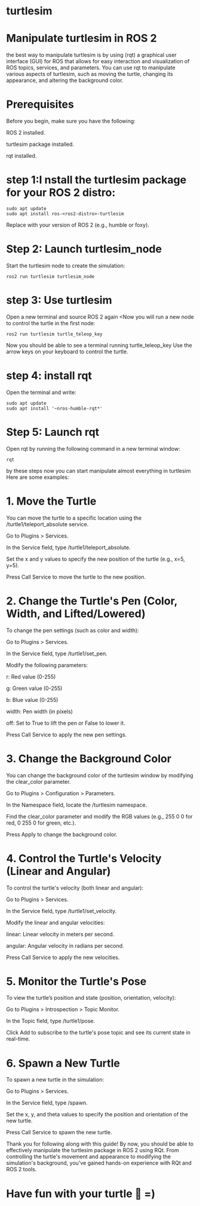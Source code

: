 # turtlesim

# Manipulate turtlesim in ROS 2
the best way to manipulate turtlesim is by using (rqt) a graphical user interface (GUI) for ROS that allows for easy interaction and visualization of ROS topics, services, and parameters. You can use rqt to manipulate various aspects of turtlesim, such as moving the turtle, changing its appearance, and altering the background color.


# Prerequisites
Before you begin, make sure you have the following:

ROS 2 installed.

turtlesim package installed.

rqt installed.


# step 1:I nstall the turtlesim package for your ROS 2 distro:

    sudo apt update
    sudo apt install ros-<ros2-distro>-turtlesim
    
Replace <ros2-distro> with your version of ROS 2 (e.g., humble or foxy).


# Step 2: Launch turtlesim_node
Start the turtlesim node to create the simulation:

    ros2 run turtlesim turtlesim_node

# step 3: Use turtlesim
Open a new terminal and source ROS 2 again <Now you will run a new node to control the turtle in the first node:

    ros2 run turtlesim turtle_teleop_key    

Now you should be able to see a terminal running turtle_teleop_key Use the arrow keys on your keyboard to control the turtle.


# step 4: install rqt 

Open the terminal and write:

    sudo apt update
    sudo apt install '~nros-humble-rqt*'

# Step 5: Launch rqt
Open rqt by running the following command in a new terminal window:

    rqt

by these steps now you can start manipulate almost everything in turtlesim Here are some examples:


# 1. Move the Turtle
You can move the turtle to a specific location using the /turtle1/teleport_absolute service.

Go to Plugins > Services.

In the Service field, type /turtle1/teleport_absolute.

Set the x and y values to specify the new position of the turtle (e.g., x=5, y=5).

Press Call Service to move the turtle to the new position.


# 2. Change the Turtle's Pen (Color, Width, and Lifted/Lowered)
To change the pen settings (such as color and width):

Go to Plugins > Services.

In the Service field, type /turtle1/set_pen.

Modify the following parameters:

r: Red value (0-255)

g: Green value (0-255)

b: Blue value (0-255)

width: Pen width (in pixels)

off: Set to True to lift the pen or False to lower it.

Press Call Service to apply the new pen settings.


# 3. Change the Background Color
You can change the background color of the turtlesim window by modifying the clear_color parameter.

Go to Plugins > Configuration > Parameters.

In the Namespace field, locate the /turtlesim namespace.

Find the clear_color parameter and modify the RGB values (e.g., 255 0 0 for red, 0 255 0 for green, etc.).

Press Apply to change the background color.


# 4. Control the Turtle's Velocity (Linear and Angular)
To control the turtle's velocity (both linear and angular):

Go to Plugins > Services.

In the Service field, type /turtle1/set_velocity.

Modify the linear and angular velocities:

linear: Linear velocity in meters per second.

angular: Angular velocity in radians per second.

Press Call Service to apply the new velocities.


# 5. Monitor the Turtle's Pose
To view the turtle’s position and state (position, orientation, velocity):

Go to Plugins > Introspection > Topic Monitor.

In the Topic field, type /turtle1/pose.

Click Add to subscribe to the turtle's pose topic and see its current state in real-time.


# 6. Spawn a New Turtle
To spawn a new turtle in the simulation:

Go to Plugins > Services.

In the Service field, type /spawn.

Set the x, y, and theta values to specify the position and orientation of the new turtle.

Press Call Service to spawn the new turtle.


Thank you for following along with this guide! By now, you should be able to effectively manipulate the turtlesim package in ROS 2 using RQt. From controlling the turtle's movement and appearance to modifying the simulation's background, you've gained hands-on experience with RQt and ROS 2 tools.

# Have fun with your turtle 🐢 =) 
